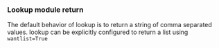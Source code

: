 ### Lookup module return

The default behavior of lookup is to return a string of comma separated values. lookup can be explicitly configured to return a list using `wantlist=True`
